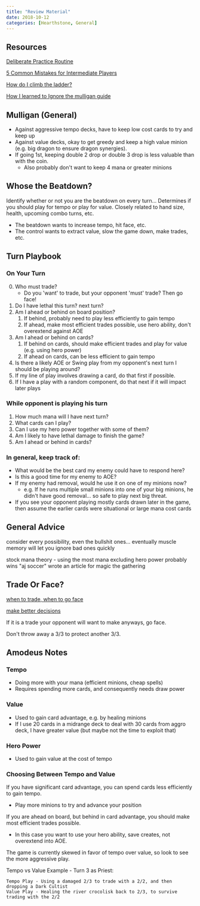 ```yaml
---
title: "Review Material"
date: 2018-10-12
categories: [Hearthstone, General]
---
```


## Resources

[Deliberate Practice Routine](https://www.reddit.com/r/CompetitiveHS/comments/54h7zf/how_to_practice_hearthstone_the_guide/)

[5 Common Mistakes for Intermediate Players](https://dotesports.com/the-op/hearthstone/news/5-common-mistakes-intermediate-players-need-avoid)

[How do I climb the ladder?](https://www.reddit.com/r/CompetitiveHS/comments/abfvcn/how_do_i_climb_the_ladder/)

[How I learned to Ignore the mulligan guide](https://www.reddit.com/r/CompetitiveHS/comments/9husxc/how_i_learned_to_ignore_the_mulligan_guide/)

## Mulligan (General)
- Against aggressive tempo decks, have to keep low cost cards to try and keep up
- Against value decks, okay to get greedy and keep a high value minion (e.g. big dragon to ensure dragon synergies).
- If going 1st, keeping double 2 drop or double 3 drop is less valuable than with the coin.
    - Also probably don't want to keep 4 mana or greater minions

## Whose the Beatdown?
Identify whether or not you are the beatdown on every turn... Determines if you should play for tempo or play for value. Closely related to hand size, health, upcoming combo turns, etc.
- The beatdown wants to increase tempo, hit face, etc.
- The control wants to extract value, slow the game down, make trades, etc.

## Turn Playbook

### On Your Turn
0. Who must trade?
    - Do you 'want' to trade, but your opponent 'must' trade? Then go face!
1. Do I have lethal this turn? next turn?
2. Am I ahead or behind on board position?
    1. If behind, probably need to play less efficiently to gain tempo
    2. If ahead, make most efficient trades possible, use hero ability, don't overextend against AOE
3. Am I ahead or behind on cards?
    1. If behind on cards, should make efficient trades and play for value (e.g. using hero power)
    2. If ahead on cards, can be less efficient to gain tempo
4. Is there a likely AOE or Swing play from my opponent's next turn I should be playing around?
5. If my line of play involves drawing a card, do that first if possible.
6. If I have a play with a random component, do that next if it will impact later plays

### While opponent is playing his turn
1. How much mana will I have next turn?
2. What cards can I play?
3. Can I use my hero power together with some of them?
4. Am I likely to have lethal damage to finish the game?
5. Am I ahead or behind in cards?

### In general, keep track of:
* What would be the best card my enemy could have to respond here?
* Is this a good time for my enemy to AOE?
* If my enemy had removal, would he use it on one of my minions now?
    * e.g. If he runs multiple small minions into one of your big minions, he didn't have good removal... so safe to play next big threat.
* If you see your opponent playing mostly cards drawn later in the game, then assume the earlier cards were situational or large mana cost cards

## General Advice
consider every possibility, even the bullshit ones... eventually muscle memory will let you ignore bad ones quickly

stock mana theory - using the most mana excluding hero power probably wins
"aj soccer" wrote an article for magic the gathering

## Trade Or Face?
[when to trade, when to go face](https://www.reddit.com/r/CompetitiveHS/comments/4can3b/do_me_trade_or_thoughts_on_hearthstones_hardest/)

[make better decisions](https://www.reddit.com/r/CompetitiveHS/comments/9llj5n/how_does_one_learn_how_to_make_better_decisions/)

If it is a trade your opponent will want to make anyways, go face.

Don't throw away a 3/3 to protect another 3/3.

## Amodeus Notes

### Tempo
- Doing more with your mana (efficient minions, cheap spells)
- Requires spending more cards, and consequently needs draw power

### Value
- Used to gain card advantage, e.g. by healing minions
- If I use 20 cards in a midrange deck to deal with 30 cards from aggro deck, I have greater value (but maybe not the time to exploit that)

### Hero Power
- Used to gain value at the cost of tempo

### Choosing Between Tempo and Value

If you have significant card advantage, you can spend cards less efficiently to gain tempo.
- Play more minions to try and advance your position

If you are ahead on board, but behind in card advantage, you should make most efficient trades possible.
- In this case you want to use your hero ability, save creates, not overextend into AOE.

The game is currently skewed in favor of tempo over value, so look to see the more aggressive play.


Tempo vs Value Example - Turn 3 as Priest:
```
Tempo Play - Using a damaged 2/3 to trade with a 2/2, and then dropping a Dark Cultist 
Value Play - Healing the river crocolisk back to 2/3, to survive trading with the 2/2
```
